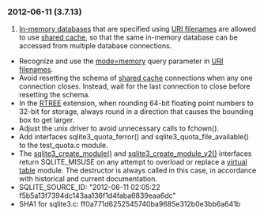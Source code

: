 ### 2012\-06\-11 (3\.7\.13\)

1. [In\-memory databases](inmemorydb.html) that are specified using
 [URI filenames](uri.html) are allowed to use [shared cache](sharedcache.html#inmemsharedcache),
 so that the same
 in\-memory database can be accessed from multiple database connections.
- Recognize and use the [mode\=memory](uri.html#coreqp) query parameter in
 [URI filenames](uri.html).
- Avoid resetting the schema of [shared cache](sharedcache.html) connections when any one
 connection closes. Instead, wait for the last connection to close before
 resetting the schema.
- In the [RTREE](rtree.html) extension, when rounding 64\-bit floating point numbers
 to 32\-bit for storage, always round in a direction that causes the
 bounding box to get larger.
- Adjust the unix driver to avoid unnecessary calls to fchown().
- Add interfaces sqlite3\_quota\_ferror() and sqlite3\_quota\_file\_available()
 to the test\_quota.c module.
- The [sqlite3\_create\_module()](c3ref/create_module.html) and [sqlite3\_create\_module\_v2()](c3ref/create_module.html) interfaces
 return SQLITE\_MISUSE on any attempt to overload or replace a [virtual table](vtab.html)
 module. The destructor is always called in this case, in accordance with
 historical and current documentation.
- SQLITE\_SOURCE\_ID:
 "2012\-06\-11 02:05:22 f5b5a13f7394dc143aa136f1d4faba6839eaa6dc"
- SHA1 for sqlite3\.c: ff0a771d6252545740ba9685e312b0e3bb6a641b




